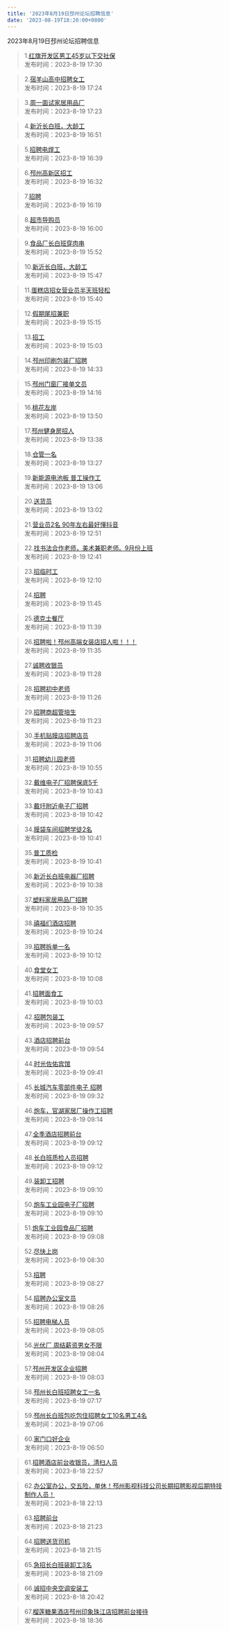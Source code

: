 ```yaml
---
title: '2023年8月19日邳州论坛招聘信息'
date: '2023-08-19T18:20:00+0800'
---
```

2023年8月19日邳州论坛招聘信息
<!--more-->
>1.[红旗开发区男工45岁以下交社保](https://www.pzzc.net/forum.php?mod=viewthread&tid=10340693)<br>
>发布时间：2023-8-19 17:30

>2.[宿羊山高中招聘女工](https://www.pzzc.net/forum.php?mod=viewthread&tid=10340691)<br>
>发布时间：2023-8-19 17:24

>3.[周一面试家居用品厂](https://www.pzzc.net/forum.php?mod=viewthread&tid=10340689)<br>
>发布时间：2023-8-19 17:23

>4.[新沂长白班，大龄工](https://www.pzzc.net/forum.php?mod=viewthread&tid=10340681)<br>
>发布时间：2023-8-19 16:51

>5.[招聘电焊工](https://www.pzzc.net/forum.php?mod=viewthread&tid=10340673)<br>
>发布时间：2023-8-19 16:39

>6.[邳州高新区招工](https://www.pzzc.net/forum.php?mod=viewthread&tid=10340672)<br>
>发布时间：2023-8-19 16:32

>7.[招聘](https://www.pzzc.net/forum.php?mod=viewthread&tid=10340669)<br>
>发布时间：2023-8-19 16:19

>8.[超市导购员](https://www.pzzc.net/forum.php?mod=viewthread&tid=10340664)<br>
>发布时间：2023-8-19 16:00

>9.[食品厂长白班穿肉串](https://www.pzzc.net/forum.php?mod=viewthread&tid=10340662)<br>
>发布时间：2023-8-19 15:52

>10.[新沂长白班，大龄工](https://www.pzzc.net/forum.php?mod=viewthread&tid=10340660)<br>
>发布时间：2023-8-19 15:47

>11.[蛋糕店招女营业员半天班轻松](https://www.pzzc.net/forum.php?mod=viewthread&tid=10340656)<br>
>发布时间：2023-8-19 15:40

>12.[假期尾招兼职](https://www.pzzc.net/forum.php?mod=viewthread&tid=10340645)<br>
>发布时间：2023-8-19 15:15

>13.[招工](https://www.pzzc.net/forum.php?mod=viewthread&tid=10340639)<br>
>发布时间：2023-8-19 15:03

>14.[邳州印刷包装厂招聘](https://www.pzzc.net/forum.php?mod=viewthread&tid=10340627)<br>
>发布时间：2023-8-19 14:33

>15.[邳州门窗厂接单文员](https://www.pzzc.net/forum.php?mod=viewthread&tid=10340621)<br>
>发布时间：2023-8-19 14:16

>16.[桃花左岸](https://www.pzzc.net/forum.php?mod=viewthread&tid=10340615)<br>
>发布时间：2023-8-19 13:50

>17.[邳州健身房招人](https://www.pzzc.net/forum.php?mod=viewthread&tid=10340613)<br>
>发布时间：2023-8-19 13:38

>18.[仓管一名](https://www.pzzc.net/forum.php?mod=viewthread&tid=10340612)<br>
>发布时间：2023-8-19 13:27

>19.[新能源电池板  普工操作工](https://www.pzzc.net/forum.php?mod=viewthread&tid=10340604)<br>
>发布时间：2023-8-19 13:06

>20.[送货员](https://www.pzzc.net/forum.php?mod=viewthread&tid=10340601)<br>
>发布时间：2023-8-19 13:02

>21.[营业员2名 90年左右最好懂抖音](https://www.pzzc.net/forum.php?mod=viewthread&tid=10340594)<br>
>发布时间：2023-8-19 12:51

>22.[找书法合作老师，美术兼职老师。9月份上班](https://www.pzzc.net/forum.php?mod=viewthread&tid=10340591)<br>
>发布时间：2023-8-19 12:41

>23.[招临时工](https://www.pzzc.net/forum.php?mod=viewthread&tid=10340576)<br>
>发布时间：2023-8-19 12:10

>24.[招聘](https://www.pzzc.net/forum.php?mod=viewthread&tid=10340568)<br>
>发布时间：2023-8-19 11:45

>25.[德克士餐厅](https://www.pzzc.net/forum.php?mod=viewthread&tid=10340563)<br>
>发布时间：2023-8-19 11:39

>26.[招聘啦！邳州高端女装店招人啦！！！](https://www.pzzc.net/forum.php?mod=viewthread&tid=10340560)<br>
>发布时间：2023-8-19 11:35

>27.[诚聘收银员](https://www.pzzc.net/forum.php?mod=viewthread&tid=10340558)<br>
>发布时间：2023-8-19 11:28

>28.[招聘初中老师](https://www.pzzc.net/forum.php?mod=viewthread&tid=10340556)<br>
>发布时间：2023-8-19 11:26

>29.[招聘商超管培生](https://www.pzzc.net/forum.php?mod=viewthread&tid=10340553)<br>
>发布时间：2023-8-19 11:23

>30.[手机贴膜店招聘店员](https://www.pzzc.net/forum.php?mod=viewthread&tid=10340545)<br>
>发布时间：2023-8-19 11:06

>31.[招聘幼儿园老师](https://www.pzzc.net/forum.php?mod=viewthread&tid=10340540)<br>
>发布时间：2023-8-19 10:55

>32.[戴维电子厂招聘保底5千](https://www.pzzc.net/forum.php?mod=viewthread&tid=10340531)<br>
>发布时间：2023-8-19 10:43

>33.[戴圩附近电子厂招聘](https://www.pzzc.net/forum.php?mod=viewthread&tid=10340529)<br>
>发布时间：2023-8-19 10:42

>34.[膜袋车间招聘学徒2名](https://www.pzzc.net/forum.php?mod=viewthread&tid=10340528)<br>
>发布时间：2023-8-19 10:41

>35.[普工质检](https://www.pzzc.net/forum.php?mod=viewthread&tid=10340527)<br>
>发布时间：2023-8-19 10:41

>36.[新沂长白班电器厂招聘](https://www.pzzc.net/forum.php?mod=viewthread&tid=10340526)<br>
>发布时间：2023-8-19 10:38

>37.[塑料家居用品厂招聘](https://www.pzzc.net/forum.php?mod=viewthread&tid=10340524)<br>
>发布时间：2023-8-19 10:35

>38.[禧福们酒店招聘](https://www.pzzc.net/forum.php?mod=viewthread&tid=10340512)<br>
>发布时间：2023-8-19 10:24

>39.[招聘拆单一名](https://www.pzzc.net/forum.php?mod=viewthread&tid=10340510)<br>
>发布时间：2023-8-19 10:12

>40.[食堂女工](https://www.pzzc.net/forum.php?mod=viewthread&tid=10340509)<br>
>发布时间：2023-8-19 10:08

>41.[招聘面食工](https://www.pzzc.net/forum.php?mod=viewthread&tid=10340503)<br>
>发布时间：2023-8-19 10:03

>42.[招聘包装工](https://www.pzzc.net/forum.php?mod=viewthread&tid=10340499)<br>
>发布时间：2023-8-19 09:57

>43.[酒店招聘前台](https://www.pzzc.net/forum.php?mod=viewthread&tid=10340497)<br>
>发布时间：2023-8-19 09:54

>44.[时光佐佑宾馆](https://www.pzzc.net/forum.php?mod=viewthread&tid=10340491)<br>
>发布时间：2023-8-19 09:41

>45.[长城汽车零部件电子 招聘](https://www.pzzc.net/forum.php?mod=viewthread&tid=10340485)<br>
>发布时间：2023-8-19 09:32

>46.[炮车，官湖家居厂操作工招聘](https://www.pzzc.net/forum.php?mod=viewthread&tid=10340483)<br>
>发布时间：2023-8-19 09:14

>47.[全季酒店招聘前台](https://www.pzzc.net/forum.php?mod=viewthread&tid=10340482)<br>
>发布时间：2023-8-19 09:12

>48.[长白班质检人员招聘](https://www.pzzc.net/forum.php?mod=viewthread&tid=10340481)<br>
>发布时间：2023-8-19 09:12

>49.[装卸工招聘](https://www.pzzc.net/forum.php?mod=viewthread&tid=10340480)<br>
>发布时间：2023-8-19 09:10

>50.[炮车工业园电子厂招聘](https://www.pzzc.net/forum.php?mod=viewthread&tid=10340478)<br>
>发布时间：2023-8-19 09:10

>51.[炮车工业园食品厂招聘](https://www.pzzc.net/forum.php?mod=viewthread&tid=10340477)<br>
>发布时间：2023-8-19 09:08

>52.[尽快上岗](https://www.pzzc.net/forum.php?mod=viewthread&tid=10340465)<br>
>发布时间：2023-8-19 08:30

>53.[招聘](https://www.pzzc.net/forum.php?mod=viewthread&tid=10340464)<br>
>发布时间：2023-8-19 08:27

>54.[招聘办公室文员](https://www.pzzc.net/forum.php?mod=viewthread&tid=10340463)<br>
>发布时间：2023-8-19 08:26

>55.[招聘电梯人员](https://www.pzzc.net/forum.php?mod=viewthread&tid=10340458)<br>
>发布时间：2023-8-19 08:05

>56.[光伏厂 周结薪资男女不限](https://www.pzzc.net/forum.php?mod=viewthread&tid=10340457)<br>
>发布时间：2023-8-19 08:04

>57.[邳州开发区企业招聘](https://www.pzzc.net/forum.php?mod=viewthread&tid=10340456)<br>
>发布时间：2023-8-19 08:03

>58.[邳州长白班招聘女工一名](https://www.pzzc.net/forum.php?mod=viewthread&tid=10340450)<br>
>发布时间：2023-8-19 07:17

>59.[邳州长白班包吃包住招聘女工10名男工4名](https://www.pzzc.net/forum.php?mod=viewthread&tid=10340447)<br>
>发布时间：2023-8-19 07:06

>60.[家门口好企业](https://www.pzzc.net/forum.php?mod=viewthread&tid=10340443)<br>
>发布时间：2023-8-19 06:50

>61.[招聘酒店前台收银员，清扫人员](https://www.pzzc.net/forum.php?mod=viewthread&tid=10340425)<br>
>发布时间：2023-8-18 22:57

>62.[办公室办公，交五险，单休！邳州影视科技公司长期招聘影视后期特技制作人员！](https://www.pzzc.net/forum.php?mod=viewthread&tid=10340417)<br>
>发布时间：2023-8-18 22:13

>63.[招聘前台](https://www.pzzc.net/forum.php?mod=viewthread&tid=10340408)<br>
>发布时间：2023-8-18 21:23

>64.[招聘送货司机](https://www.pzzc.net/forum.php?mod=viewthread&tid=10340407)<br>
>发布时间：2023-8-18 21:15

>65.[急招长白班装卸工3名](https://www.pzzc.net/forum.php?mod=viewthread&tid=10340405)<br>
>发布时间：2023-8-18 21:09

>66.[诚招中央空调安装工](https://www.pzzc.net/forum.php?mod=viewthread&tid=10340395)<br>
>发布时间：2023-8-18 20:42

>67.[榴莲糖果酒店邳州印象珠江店招聘前台接待](https://www.pzzc.net/forum.php?mod=viewthread&tid=10340375)<br>
>发布时间：2023-8-18 18:36

